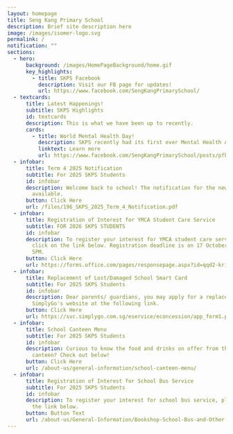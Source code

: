 ```yaml
---
layout: homepage
title: Seng Kang Primary School
description: Brief site description here
image: /images/isomer-logo.svg
permalink: /
notification: ""
sections:
  - hero:
      background: /images/HomePageBackground/home.gif
      key_highlights:
        - title: SKPS Facebook
          description: Visit our FB page for updates!
          url: https://www.facebook.com/SengKangPrimarySchool/
  - textcards:
      title: Latest Happenings!
      subtitle: SKPS Highlights
      id: textcards
      description: This is what we have been up to recently.
      cards:
        - title: World Mental Health Day!
          description: SKPS recently had its first ever Mental Health Awareness Roadshow!
          linktext: Learn more
          url: https://www.facebook.com/SengKangPrimarySchool/posts/pfbid0fGghmvfEJbCoq3jHjZne4D1nfkHr2XvsNHEa7uhqEhzL2uDUYyZFKwSRwWoRxaJPl
  - infobar:
      title: Term 4 2025 Notification
      subtitle: For 2025 SKPS Students
      id: infobar
      description: Welcome back to school! The notification for the new term is now
        available.
      button: Click Here
      url: /files/196_SKPS_2025_Term_4_Notification.pdf
  - infobar:
      title: Registration of Interest for YMCA Student Care Service
      subtitle: FOR 2026 SKPS STUDENTS
      id: infobar
      description: To register your interest for YMCA student care service, please
        click on the link below. Registration deadline is on 17 October 2025 at
        5PM.
      button: Click Here
      url: https://forms.office.com/pages/responsepage.aspx?id=qqd2-kriRkyOG3Jmmasem5kk0cKmd05Crcc6rA2tY-BUNDVTMlM2OFo5SzNFS1RKVlEzT0xGVjJKSS4u&route=shorturl
  - infobar:
      title: Replacement of Lost/Damaged School Smart Card
      subtitle: For 2025 SKPS Students
      id: infobar
      description: Dear parents/ guardians, you may apply for a replacement card via
        SimplyGo's website at the following link.
      button: Click Here
      url: https://svc.simplygo.com.sg/eservice/econcession/app_form1.php?app_type=2
  - infobar:
      title: School Canteen Menu
      subtitle: For 2025 SKPS Students
      id: infobar
      description: Curious to know the food and drinks on offer from the school
        canteen? Check out below!
      button: Click Here
      url: /about-us/general-information/school-canteen-menu/
  - infobar:
      title: Registration of Interest for School Bus Service
      subtitle: For 2025 SKPS Students
      id: infobar
      description: To register your interest for school bus service, please click on
        the link below.
      button: Button Text
      url: /about-us/General-Information/Bookshop-School-Bus-and-Other-Services/
---
```

